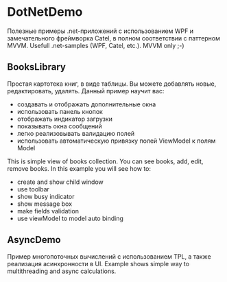 DotNetDemo
=========
Полезные примеры .net-приложений с использованием WPF и замечательного фреймворка Catel, в полном соответствии 
с паттерном MVVM.
Usefull .net-samples (WPF, Catel, etc.). MVVM only ;-)


BooksLibrary
---------
Простая картотека книг, в виде таблицы. Вы можете добавлять новые, редактировать, удалять. Данный пример научит вас:
 - создавать и отображать дополнительные окна
 - использовать панель кнопок
 - отображать индикатор загрузки
 - показывать окна сообщений
 - легко реализовывать валидацию полей
 - использовать автоматическую привязку полей ViewModel к полям Model

This is simple view of books collection. You can see books, add, edit, remove books. In this example you will see how to:
 - create and show child window
 - use toolbar
 - show busy indicator
 - show message box
 - make fields validation
 - use viewModel to model auto binding

 
AsyncDemo
---------
Пример многопоточных вычислений с использованием TPL, а также реализация асинхронности в UI.
Example shows simple way to multithreading and async calculations.


